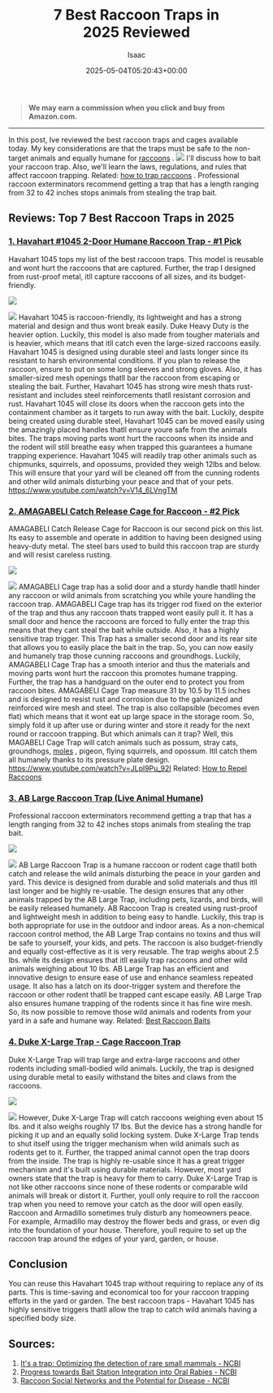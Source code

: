 ﻿---
author: Isaac
layout: post
title: "7 Best Raccoon Traps in 2025\_Reviewed"
date: '2025-05-04T05:20:43+00:00'
categories:
- Product Reviews
- Raccoons
tags: []
slug: /best-raccoon-traps/
lastmod: 2025-05-07T12:21:25+03:00
---
> **We may earn a commission when you click and buy from Amazon.com.**
>

---
In this post, Ive reviewed the best raccoon traps and cages available today. My key considerations are that the traps must be safe to the non-target animals and equally humane for
[raccoons](https://pestpolicy.com/raccoon-facts/)
.
![](/assets/img/img/)
I'll discuss how to bait your raccoon trap. Also, we'll learn the laws, regulations, and rules that affect raccoon trapping. Related:
[how to trap raccoons](https://pestpolicy.com/how-to-trap-raccoons/)
.
Professional raccoon exterminators recommend getting a trap that has a length ranging from 32 to 42 inches  stops animals from stealing the trap bait.
## Reviews: Top 7 Best Raccoon Traps in 2025
### [1. Havahart #1045 2-Door Humane Raccoon Trap - #1 Pick](https://www.amazon.com/dp/B0000AVWMX/?tag=p-policy-20)
Havahart 1045 tops my list of the best raccoon traps. This model is reusable and wont hurt the raccoons that are captured. Further, the trap I designed from rust-proof metal, itll capture raccoons of all sizes, and its budget-friendly.

![](/assets/img/e/ir)

![](/assets/img/e/ir)
Havahart 1045 is raccoon-friendly, its lightweight and has a strong material and design and thus wont break easily. Duke Heavy Duty is the heavier option. Luckily, this model is also made from tougher materials and is heavier, which means that itll catch even the large-sized raccoons easily.
Havahart 1045 is designed using durable steel and lasts longer since its resistant to harsh environmental conditions. If you plan to release the raccoon, ensure to put on some long sleeves and strong gloves. Also, it has smaller-sized mesh openings thatll bar the raccoon from escaping or stealing the bait.
Further, Havahart 1045 has strong wire mesh thats rust-resistant and includes steel reinforcements thatll resistant corrosion and rust. Havahart 1045 will close its doors when the raccoon gets into the containment chamber as it targets to run away with the bait.
Luckily, despite being created using durable steel, Havahart 1045 can be moved easily using the amazingly placed handles thatll ensure youre safe from the animals bites. The traps moving parts wont hurt the raccoons when its inside and the rodent will still breathe easy when trapped  this guarantees a humane trapping experience.
Havahart 1045 will readily trap other animals such as chipmunks, squirrels, and opossums, provided they weigh 12lbs and below. This will ensure that your yard will be cleaned off from the cunning rodents and other wild animals disturbing your peace and that of your pets.
https://www.youtube.com/watch?v=V14_6LVngTM
### [2. AMAGABELI Catch Release Cage for Raccoon - #2 Pick](https://www.amazon.com/dp/B01MQO6CW7/?tag=p-policy-20)
AMAGABELI Catch Release Cage for Raccoon is our second pick on this list. Its easy to assemble and operate in addition to having been designed using heavy-duty metal. The steel bars used to build this raccoon trap are sturdy and will resist careless rusting.

![](/assets/img/e/ir)

![](/assets/img/e/ir)
AMAGABELI Cage trap has a solid door and a sturdy handle thatll hinder any raccoon or wild animals from scratching you while youre handling the raccoon trap. AMAGABELI Cage trap has its trigger rod fixed on the exterior of the trap and thus any raccoon thats trapped wont easily pull it.
It has a small door and hence the raccoons are forced to fully enter the trap  this means that they cant steal the bait while outside. Also, it has a highly sensitive trap trigger.
This Trap has a smaller second door and its rear site that allows you to easily place the bait in the trap. So, you can now easily and humanely trap those cunning raccoons and groundhogs.
Luckily, AMAGABELI Cage Trap has a smooth interior and thus the materials and moving parts wont hurt the raccoon  this promotes humane trapping. Further, the trap has a handguard on the outer end to protect you from raccoon bites.
AMAGABELI Cage Trap measure 31 by 10.5 by 11.5 inches and is designed to resist rust and corrosion due to the galvanized and reinforced wire mesh and steel.
The trap is also collapsible (becomes even flat) which means that it wont eat up large space in the storage room. So, simply fold it up after use or during winter and store it ready for the next round or raccoon trapping.
But which animals can it trap? Well, this MAGABELI Cage Trap will catch animals such as possum, stray cats, groundhogs,
[moles](https://pestpolicy.com/best-mole-traps/)
, pigeon, flying squirrels, and opossum. Itll catch them all humanely thanks to its pressure plate design.
https://www.youtube.com/watch?v=JLpl9Pu_92I
Related:
[How to Repel Raccoons](https://pestpolicy.com/how-to-repel-raccoons/)
### [3. AB Large Raccoon Trap (Live Animal Humane)](https://www.amazon.com/dp/B07N4C83GH/?tag=p-policy-20)
Professional raccoon exterminators recommend getting a trap that has a length ranging from 32 to 42 inches  stops animals from stealing the trap bait.

![](/assets/img/e/ir)

![](/assets/img/e/ir)
AB Large Raccoon Trap is a humane raccoon or rodent cage thatll both catch and release the wild animals disturbing the peace in your garden and yard. This device is designed from durable and solid materials and thus itll last longer and be highly re-usable.
The design ensures that any other animals trapped by the AB Large Trap, including pets, lizards, and birds, will be easily released humanely. AB Raccoon Trap is created using rust-proof and lightweight mesh in addition to being easy to handle. Luckily, this trap is both appropriate for use in the outdoor and indoor areas.
As a non-chemical raccoon control method, the AB Large Trap contains no toxins and thus will be safe to yourself, your kids, and pets.
The raccoon is also budget-friendly and equally cost-effective as it is very reusable. The trap weighs about 2.5 lbs. while its design ensures that itll easily trap raccoons and other wild animals weighing about 10 lbs.
AB Large Trap has an efficient and innovative design to ensure ease of use and enhance seamless repeated usage. It also has a latch on its door-trigger system  and therefore the raccoon or other rodent thatll be trapped cant escape easily.
AB Large Trap also ensures humane trapping of the rodents since it has fine wire mesh. So, its now possible to remove those wild animals and rodents from your yard in a safe and humane way.
Related:
[Best Raccoon Baits](https://pestpolicy.com/raccoon-baits/)
### [4. Duke X-Large Trap - Cage Raccoon Trap](https://www.amazon.com/dp/B002FYF1VW/?tag=p-policy-20)
Duke X-Large Trap will trap large and extra-large raccoons and other rodents including small-bodied wild animals. Luckily, the trap is designed using durable metal to easily withstand the bites and claws from the raccoons.

![](/assets/img/e/ir)

![](/assets/img/e/ir)
However, Duke X-Large Trap will catch raccoons weighing even about 15 lbs. and it also weighs roughly 17 lbs. But the device has a strong handle for picking it up and an equally solid locking system.
Duke X-Large Trap tends to shut itself using the trigger mechanism when wild animals such as rodents get to it. Further, the trapped animal cannot open the trap doors from the inside.
The trap is highly re-usable since it has a great trigger mechanism and it's built using durable materials. However, most yard owners state that the trap is heavy for them to carry.
Duke X-Large Trap is not like other raccoons since none of these rodents or comparable wild animals will break or distort it. Further, youll only require to roll the raccoon trap when you need to remove your catch as the door will open easily.
Raccoon and Armadillo sometimes truly disturb any homeowners peace. For example, Armadillo may destroy the flower beds and grass, or even dig into the foundation of your house. Therefore, youll require to set up the raccoon trap around the edges of your yard, garden, or house.
## Conclusion
You can reuse this Havahart 1045 trap without requiring to replace any of its parts. This is time-saving and economical too for your raccoon trapping efforts in the yard or garden.
The best raccoon traps - Havahart 1045 has highly sensitive triggers thatll allow the trap to catch wild animals having a specified body size.
## Sources:
1. [It's a trap: Optimizing the detection of rare small mammals - NCBI](https://www.ncbi.nlm.nih.gov/pmc/articles/PMC6400386/)
2. [Progress towards Bait Station Integration into Oral Rabies - NCBI](https://www.ncbi.nlm.nih.gov/pmc/articles/PMC6082100/)
3. [Raccoon Social Networks and the Potential for Disease - NCBI](https://www.ncbi.nlm.nih.gov/pmc/articles/PMC3794951/)